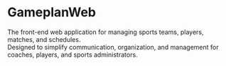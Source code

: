 # GameplanWeb

The front-end web application for managing sports teams, players, matches, and schedules.  
Designed to simplify communication, organization, and management for coaches, players, and sports administrators.

